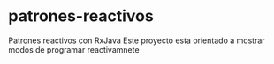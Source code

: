 # patrones-reactivos
Patrones reactivos con RxJava 
Este proyecto esta orientado a mostrar modos de programar reactivamnete
